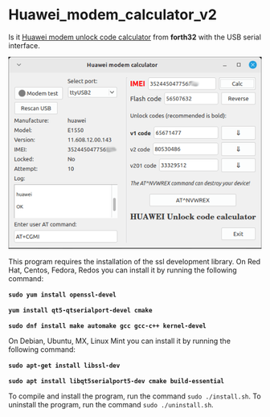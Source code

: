 # Huawei_modem_calculator_v2

Is it [Huawei modem unlock code calculator](https://github.com/forth32/huaweicalc) from **forth32** with the USB serial interface.

![Screenshot](https://github.com/bigbigmdm/Huawei_modem_calculator_v2/blob/main/img/huawei_calc_2.png)

This program requires the installation of the ssl development library.
On Red Hat, Centos, Fedora, Redos you can install it by running the following command:

**`sudo yum install openssl-devel`**

**`yum install qt5-qtserialport-devel cmake `**

**`sudo dnf install make automake gcc gcc-c++ kernel-devel`**

On Debian, Ubuntu, MX, Linux Mint you can install it by running the following command:

**`sudo apt-get install libssl-dev`**

**`sudo apt install libqt5serialport5-dev cmake build-essential`**

To compile and install the program, run the command `sudo ./install.sh`.
To uninstall the program, run the command `sudo ./uninstall.sh`.
